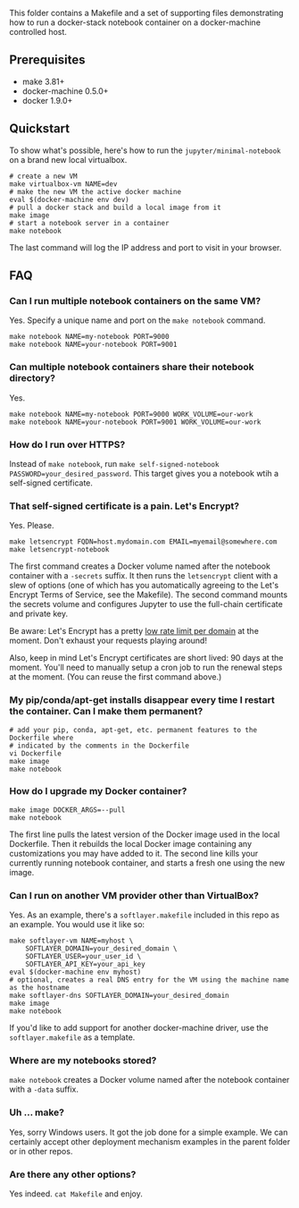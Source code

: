 This folder contains a Makefile and a set of supporting files demonstrating how to run a docker-stack notebook container on a docker-machine controlled host.

## Prerequisites

* make 3.81+
* docker-machine 0.5.0+
* docker 1.9.0+

## Quickstart

To show what's possible, here's how to run the `jupyter/minimal-notebook` on a brand new local virtualbox.

```
# create a new VM
make virtualbox-vm NAME=dev
# make the new VM the active docker machine
eval $(docker-machine env dev)
# pull a docker stack and build a local image from it
make image
# start a notebook server in a container
make notebook
```

The last command will log the IP address and port to visit in your browser.

## FAQ

### Can I run multiple notebook containers on the same VM?

Yes. Specify a unique name and port on the `make notebook` command.

```
make notebook NAME=my-notebook PORT=9000
make notebook NAME=your-notebook PORT=9001
```

### Can multiple notebook containers share their notebook directory?

Yes.

```
make notebook NAME=my-notebook PORT=9000 WORK_VOLUME=our-work
make notebook NAME=your-notebook PORT=9001 WORK_VOLUME=our-work
```

### How do I run over HTTPS?

Instead of `make notebook`, run `make self-signed-notebook PASSWORD=your_desired_password`. This target gives you a notebook wtih a self-signed certificate.

### That self-signed certificate is a pain. Let's Encrypt?

Yes. Please.

```
make letsencrypt FQDN=host.mydomain.com EMAIL=myemail@somewhere.com
make letsencrypt-notebook
```

The first command creates a Docker volume named after the notebook container with a `-secrets` suffix. It then runs the `letsencrypt` client with a slew of options (one of which has you automatically agreeing to the Let's Encrypt Terms of Service, see the Makefile). The second command mounts the secrets volume and configures Jupyter to use the full-chain certificate and private key.

Be aware: Let's Encrypt has a pretty [low rate limit per domain](https://community.letsencrypt.org/t/public-beta-rate-limits/4772/3) at the moment. Don't exhaust your requests playing around!

Also, keep in mind Let's Encrypt certificates are short lived: 90 days at the moment. You'll need to manually setup a cron job to run the renewal steps at the moment. (You can reuse the first command above.)

### My pip/conda/apt-get installs disappear every time I restart the container. Can I make them permanent?

```
# add your pip, conda, apt-get, etc. permanent features to the Dockerfile where
# indicated by the comments in the Dockerfile
vi Dockerfile
make image
make notebook
```

### How do I upgrade my Docker container?

```
make image DOCKER_ARGS=--pull
make notebook
```

The first line pulls the latest version of the Docker image used in the local Dockerfile. Then it rebuilds the local Docker image containing any customizations you may have added to it. The second line kills your currently running notebook container, and starts a fresh one using the new image.

### Can I run on another VM provider other than VirtualBox?

Yes. As an example, there's a `softlayer.makefile` included in this repo as an example. You would use it like so:

```
make softlayer-vm NAME=myhost \
    SOFTLAYER_DOMAIN=your_desired_domain \
    SOFTLAYER_USER=your_user_id \
    SOFTLAYER_API_KEY=your_api_key
eval $(docker-machine env myhost)
# optional, creates a real DNS entry for the VM using the machine name as the hostname
make softlayer-dns SOFTLAYER_DOMAIN=your_desired_domain
make image
make notebook
```

If you'd like to add support for another docker-machine driver, use the `softlayer.makefile` as a template.

### Where are my notebooks stored?

`make notebook` creates a Docker volume named after the notebook container with a `-data` suffix.

### Uh ... make?

Yes, sorry Windows users. It got the job done for a simple example. We can certainly accept other deployment mechanism examples in the parent folder or in other repos.

### Are there any other options?

Yes indeed. `cat Makefile` and enjoy.
